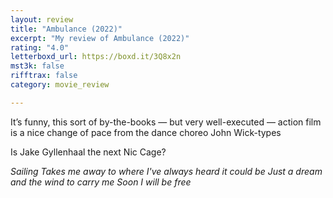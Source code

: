 ```yaml
---
layout: review
title: "Ambulance (2022)"
excerpt: "My review of Ambulance (2022)"
rating: "4.0"
letterboxd_url: https://boxd.it/3Q8x2n
mst3k: false
rifftrax: false
category: movie_review

---
```


It’s funny, this sort of by-the-books — but very well-executed — action film is a nice change of pace from the dance choreo John Wick-types

Is Jake Gyllenhaal the next Nic Cage?

<i>Sailing
Takes me away to where I've always heard it could be
Just a dream and the wind to carry me
Soon I will be free</i>